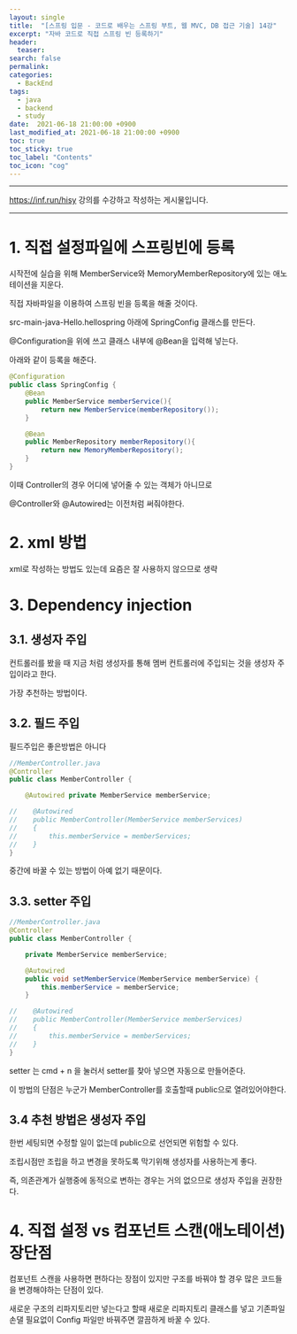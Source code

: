 ```yaml
---
layout: single
title:  "[스프링 입문 - 코드로 배우는 스프링 부트, 웹 MVC, DB 접근 기술] 14강"
excerpt: "자바 코드로 직접 스프링 빈 등록하기"
header:
  teaser: 
search: false
permalink:
categories: 
  - BackEnd
tags:
  - java
  - backend
  - study
date:  2021-06-18 21:00:00 +0900
last_modified_at: 2021-06-18 21:00:00 +0900
toc: true
toc_sticky: true
toc_label: "Contents"
toc_icon: "cog"
---
```

---

<https://inf.run/hisy> 강의를 수강하고 작성하는 게시물입니다.

---

# 1. 직접 설정파일에 스프링빈에 등록

시작전에 실습을 위해 MemberService와 MemoryMemberRepository에 있는 애노테이션을 지운다.

직접 자바파일을 이용하여 스프링 빈을 등록을 해줄 것이다.

src-main-java-Hello.hellospring  아래에 SpringConfig 클래스를 만든다.

@Configuration을 위에 쓰고 클래스 내부에 @Bean을 입력해 넣는다.

아래와 같이 등록을 해준다.

```java
@Configuration
public class SpringConfig {
    @Bean
    public MemberService memberService(){
        return new MemberService(memberRepository());
    }

    @Bean
    public MemberRepository memberRepository(){
        return new MemoryMemberRepository();
    }
}
```

이때 Controller의 경우 어디에 넣어줄 수 있는 객체가 아니므로

@Controller와 @Autowired는 이전처럼 써줘야한다.

# 2. xml 방법

xml로 작성하는 방법도 있는데 요즘은 잘 사용하지 않으므로 생략

# 3. Dependency injection

## 3.1. 생성자 주입

컨트롤러를 봤을 때 지금 처럼 생성자를 통해 멤버 컨트롤러에 주입되는 것을 생성자 주입이라고 한다.

가장 추천하는 방법이다.

## 3.2. 필드 주입

필드주입은 좋은방법은 아니다

```java
//MemberController.java
@Controller
public class MemberController {

    @Autowired private MemberService memberService;

//    @Autowired
//    public MemberController(MemberService memberServices)
//    {
//        this.memberService = memberServices;
//    }
}
```

중간에 바꿀 수 있는 방법이 아예 없기 때문이다.

## 3.3. setter 주입

```java
//MemberController.java
@Controller
public class MemberController {

    private MemberService memberService;

    @Autowired
    public void setMemberService(MemberService memberService) {
        this.memberService = memberService;
    }

//    @Autowired
//    public MemberController(MemberService memberServices)
//    {
//        this.memberService = memberServices;
//    }
}
```
setter 는 cmd + n 을 눌러서 setter를 찾아 넣으면 자동으로 만들어준다.

이 방법의 단점은 누군가 MemberController를 호출할때 public으로 열려있어야한다.

## 3.4 추천 방법은 생성자 주입

한번 세팅되면 수정할 일이 없는데 public으로 선언되면 위험할 수 있다.

조립시점만 조립을 하고 변경을 못하도록 막기위해 생성자를 사용하는게 좋다.

즉, 의존관계가 실행중에 동적으로 변하는 경우는 거의 없으므로 생성자 주입을 권장한다.

# 4. 직접 설정 vs 컴포넌트 스캔(애노테이션) 장단점

컴포넌트 스캔을 사용하면 편하다는 장점이 있지만 구조를 바꿔야 할 경우 많은 코드들을 변경해야하는 단점이 있다.

새로운 구조의 리파지토리만 넣는다고 할때 새로운 리파지토리 클래스를 넣고 기존파일 손댈 필요없이 Config 파일만 바꿔주면 깔끔하게 바꿀 수 있다.

